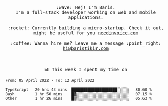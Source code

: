 <p align="center">
  <br><br>
  <samp>
    :wave: Hej! I'm Baris.
    <br>I'm a full-stack developer working on web and mobile applications.
       <br><br>:rocket: Currently building a micro-startup. Check it out, might be useful for you <a href="https://needinvoice.com/" target="_blank">needinvoice.com</a>
    <br><br>:coffee: Wanna hire me? Leave me a message :point_right: <a target="_blank" href="mailto:hi@baristikir.com">hi@baristikir.com</a>    
  </samp>
 <br><br><br>
</p>
<p align=center><samp>📊  This week I spent my time on</samp></p>


<!--START_SECTION:waka-->

```text
From: 05 April 2022 - To: 12 April 2022

TypeScript   20 hrs 43 mins  ████████████████████░░░░░   80.60 %
Bash         1 hr 50 mins    █▓░░░░░░░░░░░░░░░░░░░░░░░   07.15 %
Other        1 hr 26 mins    █▒░░░░░░░░░░░░░░░░░░░░░░░   05.63 %
```

<!--END_SECTION:waka-->



